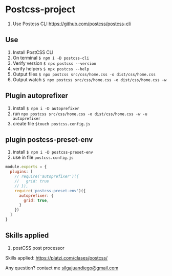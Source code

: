 # Postcss-project
1. Use Postcss CLI https://github.com/postcss/postcss-cli


## Use
1. Install PostCSS CLI
2. On terminal `$ npm i -D postcss-cli`
3. Verify version `$ npx postcss --version`
4. verify helpers `$ npx postcss --help`
5. Output files `$ npx postcss src/css/home.css -o dist/css/home.css`
6. Output watch `$ npx postcss src/css/home.css -o dist/css/home.css -w`

## Plugin autoprefixer
1. install `$ npm i -D autoprefixer`
2. run `npx postcss src/css/home.css -o dist/css/home.css -w -u autoprefixer`
3. create file `$touch postcss.config.js`

## plugin postcss-preset-env
1. install `$ npm i -D postcss-preset-env`
2. use in file `postcss.config.js`

```js
module.exports = {
  plugins: [
    // require('autoprefixer')({
    //   grid: true
    // }),
    require('postcss-preset-env')({
      autoprefixer: {
        grid: true,
      }
    })
  ]
}
```

## Skills applied
1. postCSS post processor

Skills applied: https://platzi.com/clases/postcss/

Any question? contact me silgajuandiego@gmail.com